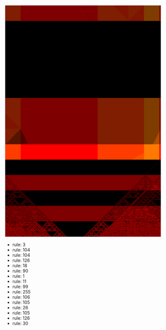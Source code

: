 ![photo](./output.png) 
 * rule: 3
* rule: 104
* rule: 104
* rule: 126
* rule: 18
* rule: 90
* rule: 1
* rule: 11
* rule: 99
* rule: 255
* rule: 106
* rule: 105
* rule: 26
* rule: 105
* rule: 126
* rule: 30
